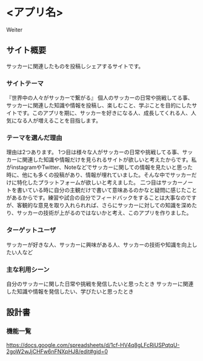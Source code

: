 # <アプリ名>
Weiter
## サイト概要
サッカーに関連したものを投稿しシェアするサイトです。

### サイトテーマ
『世界中の人々がサッカーで繋がる』
個人のサッカーの日常や挑戦してる事、サッカーに関連した知識や情報を投稿し、楽しむこと、学ぶことを目的にしたサイトです。このアプリを期に、サッカーを好きになる人、成長してくれる人、人気になる人が増えることを目指します。

### テーマを選んだ理由
理由は2つあります。
1つ目は様々な人がサッカーの日常や挑戦してる事、サッカーに関連した知識や情報だけを見られるサイトが欲しいと考えたからです。私がinstagramやTwitter、Noteなどでサッカーに関しての情報を見たいと思った時に、他にも多くの投稿があり、情報が埋れていました。そんな中でサッカーだけに特化したプラットフォームが欲しいと考えました。
二つ目はサッカーノートを書いている時に自分の主観だけで書いて意味あるのかなと疑問に感じたことがあるからです。練習や試合の自分でフィードバックをすることは大事なのですが、客観的な意見を取り入れられれば、さらにサッカーに対しての知識を深めたり、サッカーの技術が上がるのではないかと考え、このアプリを作りました。

### ターゲットユーザ
サッカーが好きな人、サッカーに興味がある人、サッカーの技術や知識を向上したい人など

### 主な利用シーン
自分のサッカーに関した日常や挑戦を発信したいと思ったとき
サッカーに関連した知識や情報を発信したい、学びたいと思ったとき


## 設計書
### 機能一覧
https://docs.google.com/spreadsheets/d/1cf-HV4q8gLFcRiUSPqtqU-2goW2wJjCHFw6nFNXpHJ8/edit#gid=0

